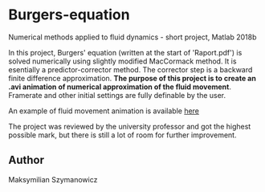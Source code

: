 # Burgers-equation
Numerical methods applied to fluid dynamics - short project, Matlab 2018b

In this project, Burgers' equation (written at the start of 'Raport.pdf') is solved numerically using slightly modified MacCormack method. It is esentially a predictor-corrector method. The corrector step is a backward finite difference approximation. **The purpose of this project is to create an .avi animation of numerical approximation of the fluid movement**. Framerate and other initial settings are fully definable by the user.

An example of fluid movement animation is available [here](https://www.dropbox.com/sh/2zdsfvb5rv5rl02/AAB3ELa-8q8Ywc6QX5R31UaRa?dl=0)

The project was reviewed by the university professor and got the highest possible mark, but there is still a lot of room for further improvement.

## Author
Maksymilian Szymanowicz
